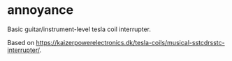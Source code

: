 # annoyance
Basic guitar/instrument-level tesla coil interrupter.

Based on https://kaizerpowerelectronics.dk/tesla-coils/musical-sstcdrsstc-interrupter/.
